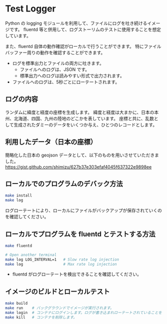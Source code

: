 # Test Logger
Python の logging モジュールを利用して、ファイルにログを吐き続けるイメージです。
fluentd 等と併用して、ログストーリムのテストに使用することを想定しています。

また、fluentd 自体の動作確認がローカルで行うことができます。
特にファイルバッファー周りの動作を確認することができます。

* ログを標準出力とファイルの両方に吐きます。
  * ファイルへのログは、JSON です。
  * 標準出力へのログは読みやすい形式で出力されます。
* ファイルへのログは、5秒ごとにローテートされます。

## ログの内容
ランダムに緯度と経度の座標を生成します。
緯度と経度は大まかに、日本の本州、北海道、四国、九州の陸地のどこかを表しています。
座標と共に、乱数として生成されたダミーのデータをいくつか与え、ひとつのレコードとします。

## 利用したデータ（日本の座標）
簡略化した日本の geojson データとして、以下のものを用いさせていただきました。
https://gist.github.com/shimizu/627b37e303efaf4045f637322e9898ee

## ローカルでのプログラムのデバック方法
```bash
make install
make log
```
ログローテートにより、ローカルにファイルがバックアップが保存されていくのを確認してください。

## ローカルでプログラムを fluentd とテストする方法
```bash
make fluentd

# Open another terminal
make log LOG_INTERVAL=1   # Slow rate log injection
make log                  # Max rate log injection
```
* fluentd がログローテートを検出できることを確認してください。

## イメージのビルドとローカルテスト
```bash
make build
make run    # バックグラウンドでイメージが実行されます。
make login  # コンテナにログインします。ログが書き込まれローテートされていることを確認できます。
make kill   # コンテナを削除します。
```


